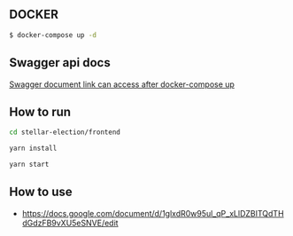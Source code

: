 ## DOCKER

```bash
$ docker-compose up -d
```
## Swagger api docs

<p>
  <a href="http://localhost:4000/docs" target="blank"> Swagger document link can access after docker-compose up </a>
</p>

## How to run
```bash
cd stellar-election/frontend
```
```bash
yarn install
```
```bash
yarn start
```

## How to use 
- https://docs.google.com/document/d/1glxdR0w95ul_qP_xLlDZBITQdTHdGdzFB9vXU5eSNVE/edit
